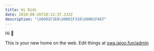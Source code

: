 ```yaml
---
title: Hi Didi
date: 2018-08-26T10:12:37.232Z
description: "\U0001F3E0\U0001F310\U0001F467"
---
```

Hi 👋



This is your new home on the web. Edit things at [swa.jajoo.fun/admin](https://swa.jajoo.fun/admin)
